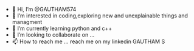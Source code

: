 - 👋 Hi, I’m @GAUTHAM574
- 👀 I’m interested in coding,exploring new and unexplainable things and managment 
- 🌱 I’m currently learning python and c++
- 💞️ I’m looking to collaborate on ...
- 📫 How to reach me ... reach me on my linkedin GAUTHAM S

<!---
GAUTHAM574/GAUTHAM574 is a ✨ special ✨ repository because its `README.md` (this file) appears on your GitHub profile.
You can click the Preview link to take a look at your changes.
--->
